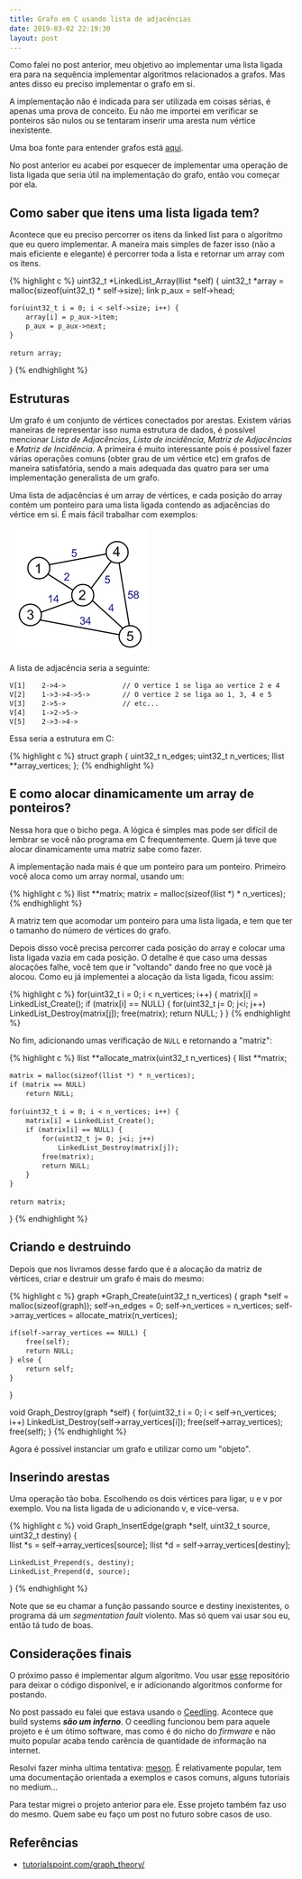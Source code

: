 ```yaml
---
title: Grafo em C usando lista de adjacências
date: 2019-03-02 22:19:30
layout: post
---
```



Como falei no post anterior, meu objetivo ao implementar uma lista ligada era para na sequência implementar algoritmos relacionados a grafos. Mas antes disso eu preciso implementar o grafo em si.

A implementação não é indicada para ser utilizada em coisas sérias, é apenas uma prova de conceito. Eu não me importei em verificar se ponteiros são nulos ou se tentaram inserir uma aresta num vértice inexistente. 

Uma boa fonte para entender grafos está [aqui](https://www.tutorialspoint.com/graph_theory/index.htm). 

No post anterior eu acabei por esquecer de implementar uma operação de lista ligada que seria útil na implementação do grafo, então vou começar por ela.

## Como saber que itens uma lista ligada tem?

Acontece que eu preciso percorrer os itens da linked list para o algoritmo que eu quero implementar. A maneira mais simples de fazer isso (não a mais eficiente e elegante) é percorrer toda a lista e retornar um array com os itens.

{% highlight c %}
uint32_t *LinkedList_Array(llist *self)
{
    uint32_t *array = malloc(sizeof(uint32_t) * self->size);
    link p_aux = self->head;

    for(uint32_t i = 0; i < self->size; i++) {
        array[i] = p_aux->item;
        p_aux = p_aux->next;
    }
    
    return array;
}
{% endhighlight %}

## Estruturas 

Um grafo é um conjunto de vértices conectados por arestas. Existem várias maneiras de representar isso numa estrutura de dados, é possível mencionar _Lista de Adjacências_, _Lista de incidência_, _Matriz de Adjacências_ e _Matriz de Incidência_. A primeira é muito interessante pois é possível fazer várias operações comuns (obter grau de um vértice etc) em grafos de maneira satisfatória, sendo a mais adequada das quatro para ser uma implementação generalista de um grafo. 

Uma lista de adjacências é um array de vértices, e cada posição do array contém um ponteiro para uma lista ligada contendo as adjacências do vértice em si. É mais fácil trabalhar com exemplos:

![grafo](/images/2019-03-02-grafo-em-c/01.png)

A lista de adjacência seria a seguinte: 

```
V[1]    2->4->              // O vertice 1 se liga ao vertice 2 e 4
V[2]    1->3->4->5->        // O vertice 2 se liga ao 1, 3, 4 e 5
V[3]    2->5->              // etc...
V[4]    1->2->5->
V[5]    2->3->4->
```

Essa seria a estrutura em C:

{% highlight c %}
struct graph {
    uint32_t n_edges;
    uint32_t n_vertices;
    llist **array_vertices;
};
{% endhighlight %}

## E como alocar dinamicamente um array de ponteiros?

Nessa hora que o bicho pega. A lógica é simples mas pode ser difícil de lembrar se você não programa em C frequentemente. Quem já teve que alocar dinamicamente uma matriz sabe como fazer. 

A implementação nada mais é que um ponteiro para um ponteiro. Primeiro você aloca como um array normal, usando um:

{% highlight c %}
llist **matrix;
matrix = malloc(sizeof(llist *) * n_vertices);
{% endhighlight %}

A matriz tem que acomodar um ponteiro para uma lista ligada, e tem que ter o tamanho do número de vértices do grafo. 

Depois disso você precisa percorrer cada posição do array e colocar uma lista ligada vazia em cada posição. O detalhe é que caso uma dessas alocações falhe, você tem que ir "voltando" dando free no que você já alocou. Como eu já implementei a alocação da lista ligada, ficou assim: 

{% highlight c %}
for(uint32_t i = 0; i < n_vertices; i++) {
    matrix[i] = LinkedList_Create();
    if (matrix[i] == NULL) {
        for(uint32_t j= 0; j<i; j++) 
            LinkedList_Destroy(matrix[j]);
        free(matrix);
        return NULL;
    }
}
{% endhighlight %}

No fim, adicionando umas verificação de `NULL` e retornando a "matriz":

{% highlight c %}
llist **allocate_matrix(uint32_t n_vertices) 
{
    llist **matrix;

    matrix = malloc(sizeof(llist *) * n_vertices);
    if (matrix == NULL) 
        return NULL;
     
    for(uint32_t i = 0; i < n_vertices; i++) {
        matrix[i] = LinkedList_Create();
        if (matrix[i] == NULL) {
            for(uint32_t j= 0; j<i; j++) 
                LinkedList_Destroy(matrix[j]);
            free(matrix);
            return NULL;
        }
    }
    
    return matrix;
}
{% endhighlight %}

## Criando e destruindo

Depois que nos livramos desse fardo que é a alocação da matriz de vértices, criar e destruir um grafo é mais do mesmo:

{% highlight c %}
graph *Graph_Create(uint32_t n_vertices) 
{
    graph *self = malloc(sizeof(graph));
    self->n_edges = 0;
    self->n_vertices = n_vertices;
    self->array_vertices = allocate_matrix(n_vertices);

    if(self->array_vertices == NULL) {
        free(self);
        return NULL;
    } else {
        return self;
    }
}

void Graph_Destroy(graph *self) 
{
    for(uint32_t i = 0; i < self->n_vertices; i++) 
        LinkedList_Destroy(self->array_vertices[i]);
    free(self->array_vertices);
    free(self);
}
{% endhighlight %}

Agora é possível instanciar um grafo e utilizar como um "objeto".

## Inserindo arestas

Uma operação tão boba. Escolhendo os dois vértices para ligar, u e v por exemplo. Vou na lista ligada de u adicionando v, e vice-versa.

{% highlight c %}
void Graph_InsertEdge(graph *self, uint32_t source, uint32_t destiny) 
{   
    llist *s = self->array_vertices[source];
    llist *d = self->array_vertices[destiny];

    LinkedList_Prepend(s, destiny);
    LinkedList_Prepend(d, source);
}
{% endhighlight %}

Note que se eu chamar a função passando source e destiny inexistentes, o programa dá um _segmentation fault_ violento. Mas só quem vai usar sou eu, então tá tudo de boas.

## Considerações finais

O próximo passo é implementar algum algoritmo. Vou usar [esse](https://github.com/rafaellcoellho/graph) repositório para deixar o código disponível, e ir adicionando algoritmos conforme for postando. 

No post passado eu falei que estava usando o [Ceedling](https://github.com/ThrowTheSwitch/Ceedling). Acontece que build systems **_são um inferno_**. O ceedling funcionou bem para aquele projeto e é um ótimo software, mas como é do nicho do _firmware_ e não muito popular acaba tendo carência de quantidade de informação na internet.

Resolvi fazer minha ultima tentativa: [meson](https://mesonbuild.com/). É relativamente popular, tem uma documentação orientada a exemplos e casos comuns, alguns tutoriais no medium...

Para testar migrei o projeto anterior para ele. Esse projeto também faz uso do mesmo. Quem sabe eu faço um post no futuro sobre casos de uso.

## Referências 
+ [tutorialspoint.com/graph_theory/](https://www.tutorialspoint.com/graph_theory/index.htm)
